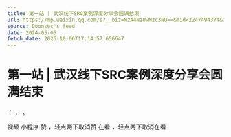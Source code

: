 ```yaml
---
title: 第一站 | 武汉线下SRC案例深度分享会圆满结束
url: https://mp.weixin.qq.com/s?__biz=MzA4NzUwMzc3NQ==&mid=2247494374&idx=1&sn=f0c7328e8be05d56c85d0911939f1e11
source: Doonsec's feed
date: 2024-05-05
fetch_date: 2025-10-06T17:14:57.656647
---
```


# 第一站 | 武汉线下SRC案例深度分享会圆满结束

：
，
。

视频
小程序
赞
，轻点两下取消赞
在看
，轻点两下取消在看